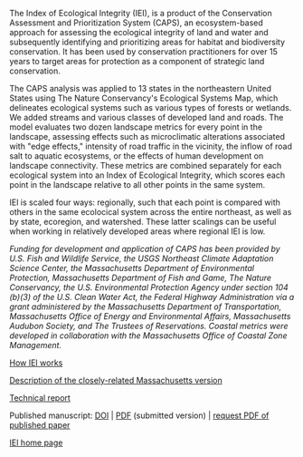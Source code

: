 The Index of Ecological Integrity (IEI), is a product of the Conservation Assessment and Prioritization System (CAPS), an 
ecosystem-based approach for assessing the ecological integrity of land and water and subsequently identifying and 
prioritizing areas for habitat and biodiversity conservation. It has been used by conservation practitioners for over 15 years 
to target areas for protection as a component of strategic land conservation.

The CAPS analysis was applied to 13 states in the northeastern United States using The Nature Conservancy's Ecological Systems 
Map, which delineates ecological systems such as various types of forests or wetlands. We added streams and various classes of 
developed land and roads. The model evaluates two dozen landscape metrics for every point in the landscape, assessing effects 
such as microclimatic alterations associated with "edge effects," intensity of road traffic in the vicinity, the inflow of 
road salt to aquatic ecosystems, or the effects of human development on landscape connectivity. These metrics are combined 
separately for each ecological system into an Index of Ecological Integrity, which scores each point in the landscape relative 
to all other points in the same system.

IEI is scaled four ways: regionally, such that each point is compared with others in the same ecolocical system across the 
entire northeast, as well as by state, ecoregion, and watershed. These latter scalings can be useful when working in 
relatively developed areas where regional IEI is low.

*Funding for development and application of CAPS has been provided by U.S. Fish and Wildlife Service, the USGS Northeast 
Climate Adaptation Science Center, the Massachusetts Department of Environmental Protection, Massachusetts Department of Fish 
and Game, The Nature Conservancy, the U.S. Environmental Protection Agency under section 104 (b)(3) of the U.S. Clean Water 
Act, the Federal Highway Administration via a grant administered by the Massachusetts Department of Transportation, 
Massachusetts Office of Energy and Environmental Affairs, Massachusetts Audubon Society, and 
The Trustees of Reservations. Coastal metrics were developed in collaboration with the Massachusetts Office of Coastal Zone 
Management.*


<a href="https://umassdsl.org/DSLdocs/DSL_documentation_iei.pdf" target="_blank" rel="noopener 
noreferrer">How IEI works</a>

<a href="https://umasscaps.org/about/index.html" target="_blank" rel="noopener 
noreferrer">Description of the closely-related Massachusetts version</a>

<a href="https://umassdsl.org/DSLdocs/DSL_documentation_integrity.pdf" target="_blank" rel="noopener 
noreferrer">Technical report</a>

Published manuscript:
 <a href="https://doi.org/10.1007/s10980-018-0653-9" target="_blank" rel="noopener noreferrer">DOI</a>
 | <a href="https://umassdsl.org/DSLdocs/McGarigal_2018_LandEco.pdf" target="_blank" rel="noopener 
noreferrer">PDF</a> (submitted version)
 | <a href="https://umassdsl.webgis1.com/hesk/index.php?a=add&catid=3" target="_blank" rel="noopener noreferrer"> request PDF of published paper</a>


<a href="https://umassdsl.org/index-of-ecological-integrity/" target="_blank" rel="noopener noreferrer">IEI home page</a>
